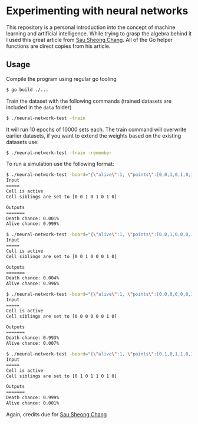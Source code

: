 # Experimenting with neural networks

This repository is a personal introduction into the concept of machine learning and 
artificial intelligence. While trying to grasp the algebra behind it I used this great 
article from [Sau Sheong Chang](https://sausheong.github.io/posts/how-to-build-a-simple-artificial-neural-network-with-go/). All of the Go 
helper functions are direct copies from his article.

## Usage

Compile the program using regular go tooling
```bash
$ go build ./...
```

Train the dataset with the following commands (trained datasets are included in the `data` folder)
```bash
$ ./neural-network-test -train
```

It will run 10 epochs of 10000 sets each. The train command will overwrite earlier datasets, if you
want to extend the weights based on the existing datasets use:
```bash
$ ./neural-network-test -train -remember
```

To run a simulation use the following format:
```bash
$ ./neural-network-test -board="{\"alive\":1, \"points\":[0,0,1,0,1,0,1,0]}"
Input
=====
Cell is active
Cell siblings are set to [0 0 1 0 1 0 1 0]

Outputs
=======
Death chance: 0.001%
Alive chance: 0.999%

$ ./neural-network-test -board="{\"alive\":1, \"points\":[0,0,1,0,0,0,1,0]}"
Input
=====
Cell is active
Cell siblings are set to [0 0 1 0 0 0 1 0]

Outputs
=======
Death chance: 0.004%
Alive chance: 0.996%

$ ./neural-network-test -board="{\"alive\":1, \"points\":[0,0,0,0,0,0,1,0]}"
Input
=====
Cell is active
Cell siblings are set to [0 0 0 0 0 0 1 0]

Outputs
=======
Death chance: 0.993%
Alive chance: 0.007%

$ ./neural-network-test -board="{\"alive\":1, \"points\":[0,1,0,1,1,0,1,0]}"
Input
=====
Cell is active
Cell siblings are set to [0 1 0 1 1 0 1 0]

Outputs
=======
Death chance: 0.999%
Alive chance: 0.001%


```

Again, credits due for [Sau Sheong Chang](https://github.com/sausheong/gonn)
